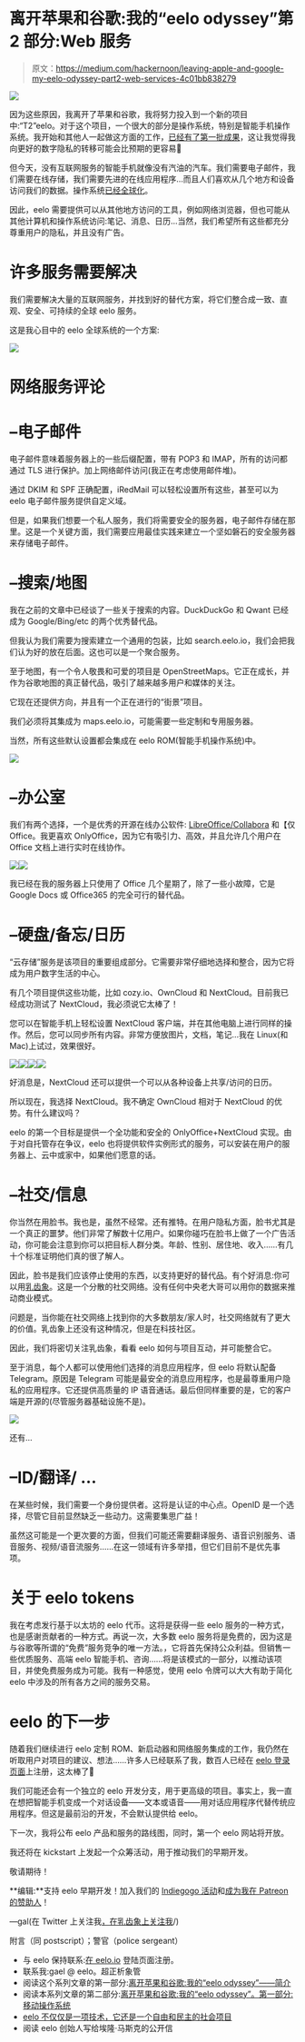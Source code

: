 # 离开苹果和谷歌:我的“eelo odyssey”第 2 部分:Web 服务

> 原文：<https://medium.com/hackernoon/leaving-apple-and-google-my-eelo-odyssey-part2-web-services-4c01bb838279>

![](img/df5896a4899eac1e6d83101112a80639.png)

因为这些原因，我离开了苹果和谷歌，我将努力投入到一个新的项目中:“T2”eelo。对于这个项目，一个很大的部分是操作系统，特别是智能手机操作系统。我开始和其他人一起做这方面的工作，[已经有了第一批成果](https://www.indidea.org/gael/blog/leaving-apple-google-eelo-odyssey-part1-mobile-os/)，这让我觉得我向更好的数字隐私的转移可能会比预期的更容易🙂

但今天，没有互联网服务的智能手机就像没有汽油的汽车。我们需要电子邮件，我们需要在线存储，我们需要先进的在线应用程序…而且人们喜欢从几个地方和设备访问我们的数据。操作系统[已经全球化](https://www.indidea.org/gael/blog/sovereign-operating-systems-sovereign-digital-chain/)。

因此，eelo 需要提供可以从其他地方访问的工具，例如网络浏览器，但也可能从其他计算机和操作系统访问:笔记、消息、日历…当然，我们希望所有这些都充分尊重用户的隐私，并且没有广告。

# 许多服务需要解决

我们需要解决大量的互联网服务，并找到好的替代方案，将它们整合成一致、直观、安全、可持续的全球 eelo 服务。

这是我心目中的 eelo 全球系统的一个方案:

![](img/b7a8b2f0e5969eebac1507dd58708a94.png)

# 网络服务评论

# –电子邮件

电子邮件意味着服务器上的一些后缀配置，带有 POP3 和 IMAP，所有的访问都通过 TLS 进行保护。加上网络邮件访问(我正在考虑使用邮件堆)。

通过 DKIM 和 SPF 正确配置，iRedMail 可以轻松设置所有这些，甚至可以为 eelo 电子邮件服务提供自定义域。

但是，如果我们想要一个私人服务，我们将需要安全的服务器，电子邮件存储在那里。这是一个关键方面，我们需要应用最佳实践来建立一个坚如磐石的安全服务器来存储电子邮件。

# –搜索/地图

我在之前的文章中已经谈了一些关于搜索的内容。DuckDuckGo 和 Qwant 已经成为 Google/Bing/etc 的两个优秀替代品。

但我认为我们需要为搜索建立一个通用的包装，比如 search.eelo.io，我们会把我们认为好的放在后面。这也可以是一个聚合服务。

至于地图，有一个令人敬畏和可爱的项目是 OpenStreetMaps。它正在成长，并作为谷歌地图的真正替代品，吸引了越来越多用户和媒体的关注。

它现在还提供方向，并且有一个正在进行的“街景”项目。

我们必须将其集成为 maps.eelo.io，可能需要一些定制和专用服务器。

当然，所有这些默认设置都会集成在 eelo ROM(智能手机操作系统)中。

![](img/8ea6ac1fd0031a933b3c91cac35d8934.png)

# –办公室

我们有两个选择，一个是优秀的开源在线办公软件: [LibreOffice/Collabora](https://www.indidea.org/gael/blog/a-first-look-at-collaboralibreoffice-online-and-a-little-bit-of-frustration/) 和【仅 Office。我更喜欢 OnlyOffice，因为它有吸引力、高效，并且允许几个用户在 Office 文档上进行实时在线协作。

![](img/58871d9f5a63c9b5790f4afb60974b98.png)![](img/a398aa4778fec8717b593aadff21aa5e.png)

我已经在我的服务器上只使用了 Office 几个星期了，除了一些小故障，它是 Google Docs 或 Office365 的完全可行的替代品。

# –硬盘/备忘/日历

“云存储”服务是该项目的重要组成部分。它需要非常仔细地选择和整合，因为它将成为用户数字生活的中心。

有几个项目提供这些功能，比如 cozy.io、OwnCloud 和 NextCloud。目前我已经成功测试了 NextCloud，我必须说它太棒了！

您可以在智能手机上轻松设置 NextCloud 客户端，并在其他电脑上进行同样的操作。然后，您可以同步所有内容。非常方便放图片，文档，笔记…我在 Linux(和 Mac)上试过，效果很好。

![](img/1b3d678515fff19d64853374a1f23125.png)![](img/8ef7573a5ebe61b1ba11541037190522.png)![](img/9452d8722429449a7020eeaf494a640c.png)![](img/280bcc8157c7556377ca860ede0de235.png)

好消息是，NextCloud 还可以提供一个可以从各种设备上共享/访问的日历。

所以现在，我选择 NextCloud。我不确定 OwnCloud 相对于 NextCloud 的优势。有什么建议吗？

eelo 的第一个目标是提供一个全功能和安全的 OnlyOffice+NextCloud 实现。由于对自托管存在争议，eelo 也将提供软件实例形式的服务，可以安装在用户的服务器上、云中或家中，如果他们愿意的话。

# –社交/信息

你当然在用脸书。我也是，虽然不经常。还有推特。在用户隐私方面，脸书尤其是一个真正的噩梦。他们非常了解数十亿用户。如果你碰巧在脸书上做了一个广告活动，你可能会注意到你可以把目标人群分类。年龄、性别、居住地、收入……有几十个标准证明他们真的很了解人。

因此，脸书是我们应该停止使用的东西，以支持更好的替代品。有个好消息:你可以用[乳齿象](https://mastodon.social/web/accounts/25068)。这是一个分散的社交网络。没有任何中央老大哥可以用你的数据来推动商业模式。

问题是，当你能在社交网络上找到你的大多数朋友/家人时，社交网络就有了更大的价值。乳齿象上还没有这种情况，但是在科技社区。

因此，我们将密切关注乳齿象，看看 eelo 如何与项目互动，并可能整合它。

至于消息，每个人都可以使用他们选择的消息应用程序，但 eelo 将默认配备 Telegram。原因是 Telegram 可能是最安全的消息应用程序，也是最尊重用户隐私的应用程序。它还提供高质量的 IP 语音通话。最后但同样重要的是，它的客户端是开源的(尽管服务器基础设施不是)。

![](img/6b3e999d85adcc6c46333fecf46e2685.png)

还有…

# –ID/翻译/ …

在某些时候，我们需要一个身份提供者。这将是认证的中心点。OpenID 是一个选择，尽管它目前显然缺乏一些动力。这需要集思广益！

虽然这可能是一个更次要的方面，但我们可能还需要翻译服务、语音识别服务、语音服务、视频/语音流服务……在这一领域有许多举措，但它们目前不是优先事项。

# 关于 eelo tokens

我在考虑发行基于以太坊的 eelo 代币。这将是获得一些 eelo 服务的一种方式，也是感谢贡献者的一种方式。再说一次，大多数 eelo 服务将是免费的，因为这是与谷歌等所谓的“免费”服务竞争的唯一方法。，它将首先保持公众利益。但销售一些优质服务、高端 eelo 智能手机、咨询……将是该模式的一部分，以推动该项目，并使免费服务成为可能。我有一种感觉，使用 eelo 令牌可以大大有助于简化 eelo 中涉及的所有各方之间的服务交易。

# eelo 的下一步

随着我们继续进行 eelo 定制 ROM、新启动器和网络服务集成的工作，我仍然在听取用户对项目的建议、想法……许多人已经联系了我，数百人已经在 [eelo 登录页面](https://eelo.io)上注册，这太棒了🙂

我们可能还会有一个独立的 eelo 开发分支，用于更高级的项目。事实上，我一直在想把智能手机变成一个对话设备——文本或语音——用对话应用程序代替传统应用程序。但这是最前沿的开发，不会默认提供给 eelo。

下一次，我将公布 eelo 产品和服务的路线图，同时，第一个 eelo 网站将开放。

我还将在 kickstart 上发起一个众筹活动，用于推动我们的早期开发。

敬请期待！

**编辑:**支持 eelo 早期开发！加入我们的 [Indiegogo 活动](https://www.indiegogo.com/projects/eelo-a-mobile-os-and-web-services-with-values-android)和[成为我在 Patreon 的赞助人](https://www.patreon.com/eelo)！

—gal(在 Twitter 上关注我[，在乳齿象上关注我](https://twitter.com/gael_duval)/)

附言（同 postscript）；警官（police sergeant）

*   与 eelo 保持联系:[在 eelo.io](https://eelo.io) 登陆页面注册。
*   联系我:gael @ eelo。超正析象管
*   阅读这个系列文章的第一部分:[离开苹果和谷歌:我的“eelo odyssey”——简介](https://www.indidea.org/gael/blog/leaving-apple-google-eelo-odyssey-introduction)
*   阅读本系列文章的第二部分:[离开苹果和谷歌:我的“eelo odyssey”。第一部分:移动操作系统](https://www.indidea.org/gael/blog/leaving-apple-google-eelo-odyssey-part1-mobile-os/)
*   [eelo 不仅仅是一项技术，它还是一个自由和民主的社会项目](https://hackernoon.com/eelo-is-more-than-tech-its-a-societal-project-for-freedom-and-democracy-951ea5c8f162)
*   阅读 eelo 创始人写给埃隆·马斯克的公开信